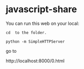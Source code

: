 # javascript-share


You can run this web on your local:

```
cd  to the folder.

python -m SimpleHTTPServer

```

go to 

http://localhost:8000/0.html
